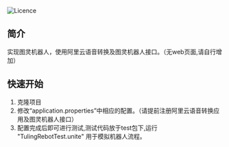 ![Licence](https://img.shields.io/badge/licence-none-green.svg)
## 简介
实现图灵机器人，使用阿里云语音转换及图灵机器人接口。（无web页面,请自行增加）

## 快速开始
1. 克隆项目
2. 修改“application.properties”中相应的配置。（请提前注册阿里云语音转换应用及图灵机器人接口）
3. 配置完成后即可进行测试,测试代码放于test包下,运行 "TulingRebotTest.unite" 用于模拟机器人流程。
  

 
